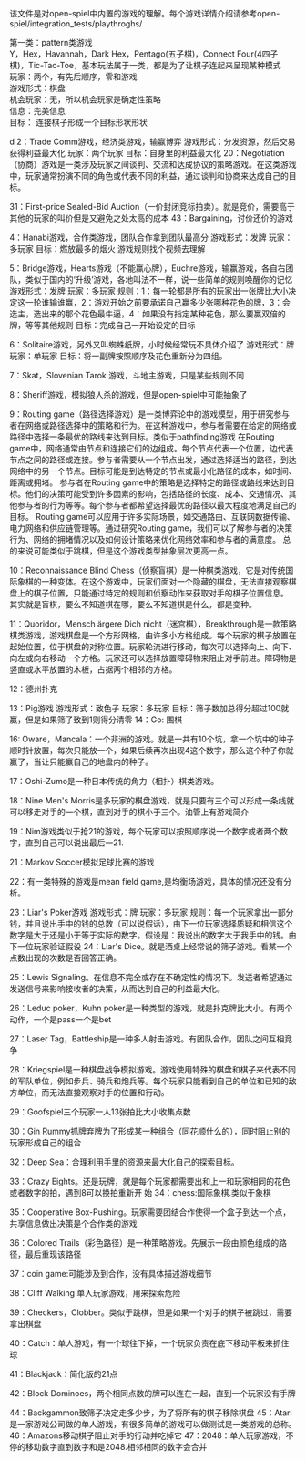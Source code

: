 该文件是对open-spiel中内置的游戏的理解。每个游戏详情介绍请参考open-spiel/integration_tests/playthroghs/  

第一类：pattern类游戏  
   Y，Hex，Havannah，Dark Hex，Pentago(五子棋)，Connect Four(4四子棋)，Tic-Tac-Toe，基本玩法属于一类，都是为了让棋子连起来呈现某种模式  
   玩家：两个，有先后顺序，零和游戏  
   游戏形式：棋盘  
   机会玩家：无，所以机会玩家是确定性策略  
   信息：完美信息  
   目标： 连接棋子形成一个目标形状形状  

d
2：Trade Comm游戏，经济类游戏，输赢博弈
   游戏形式：分发资源，然后交易获得利益最大化
   玩家：两个玩家
   目标：自身里的利益最大化
   20：Negotiation（协商）游戏是一类涉及玩家之间谈判、交流和达成协议的策略游戏。在这类游戏中，玩家通常扮演不同的角色或代表不同的利益，通过谈判和协商来达成自己的目标。

31：First-price Sealed-Bid Auction（一价封闭竞标拍卖）。就是竞价，需要高于其他的玩家的叫价但是又避免之处太高的成本
43：Bargaining，讨价还价的游戏



4：Hanabi游戏，合作类游戏，团队合作拿到团队最高分
   游戏形式：发牌
   玩家：多玩家
   目标：燃放最多的烟火 游戏规则找个视频去理解

5：Bridge游戏，Hearts游戏（不能赢心牌），Euchre游戏，输赢游戏，各自右团队，类似于国内的‘升级’游戏，各地叫法不一样，说一些简单的规则唤醒你的记忆
   游戏形式：发牌
   玩家：多玩家
   规则：1：每一轮都是所有的玩家出一张牌比大小决定这一轮谁输谁赢，2：游戏开始之前要承诺自己赢多少张哪种花色的牌，3：会选主，选出来的那个花色最牛逼，4：如果没有指定某种花色，那么要赢双倍的牌，等等其他规则
   目标：完成自己一开始设定的目标

6：Solitaire游戏，另外又叫蜘蛛纸牌，小时候经常玩不具体介绍了
   游戏形式：牌
   玩家：单玩家
   目标：将一副牌按照顺序及花色重新分为四组。

7：Skat，Slovenian Tarok 游戏，斗地主游戏，只是某些规则不同

8：Sheriff游戏，模拟狼人杀的游戏，但是open-spiel中可能抽象了

9：Routing game（路径选择游戏）是一类博弈论中的游戏模型，用于研究参与者在网络或路径选择中的策略和行为。在这种游戏中，参与者需要在给定的网络或路径中选择一条最优的路线来达到目标。类似于pathfinding游戏
   在Routing game中，网络通常由节点和连接它们的边组成。每个节点代表一个位置，边代表节点之间的路径或连接。参与者需要从一个节点出发，通过选择适当的路径，到达网络中的另一个节点。目标可能是到达特定的节点或最小化路径的成本，如时间、距离或拥堵。
   参与者在Routing game中的策略是选择特定的路径或路线来达到目标。他们的决策可能受到许多因素的影响，包括路径的长度、成本、交通情况、其他参与者的行为等等。每个参与者都希望选择最优的路径以最大程度地满足自己的目标。
   Routing game可以应用于许多实际场景，如交通路由、互联网数据传输、电力网络和供应链管理等。通过研究Routing game，我们可以了解参与者的决策行为、网络的拥堵情况以及如何设计策略来优化网络效率和参与者的满意度。
   总的来说可能类似于跳棋，但是这个游戏类型抽象层次更高一点。
   
10：Reconnaissance Blind Chess（侦察盲棋）是一种棋类游戏，它是对传统国际象棋的一种变体。在这个游戏中，玩家们面对一个隐藏的棋盘，无法直接观察棋盘上的棋子位置，只能通过特定的规则和侦察动作来获取对手的棋子位置信息。
    其实就是盲棋，要么不知道棋在哪，要么不知道棋是什么，都是变种。
    
11：Quoridor，Mensch ärgere Dich nicht（迷宫棋），Breakthrough是一款策略棋类游戏，游戏棋盘是一个方形网格，由许多小方格组成。每个玩家的棋子放置在起始位置，位于棋盘的对称位置。玩家轮流进行移动，每次可以选择向上、向下、向左或向右移动一个方格。玩家还可以选择放置障碍物来阻止对手前进。障碍物是竖直或水平放置的木板，占据两个相邻的方格。

12：德州扑克

13：Pig游戏
    游戏形式：致色子
    玩家：多玩家
    目标：筛子数加总得分超过100就赢，但是如果筛子致到1则得分清零
14：Go: 围棋

16: Oware，Mancala：一个非洲的游戏。就是一共有10个坑，拿一个坑中的种子顺时针放置，每次只能放一个，如果后续再次出现4这个数字，那么这个种子你就赢了，当让只能赢自己的地盘内的种子。

17：Oshi-Zumo是一种日本传统的角力（相扑）棋类游戏。

18：Nine Men's Morris是多玩家的棋盘游戏，就是只要有三个可以形成一条线就可以移走对手的一个棋，直到对手的棋小于三个。油管上有游戏简介

19：Nim游戏类似于抢21的游戏，每个玩家可以按照顺序说一个数字或者两个数字，直到自己可以说出最后一21.



21：Markov Soccer模拟足球比赛的游戏

22：有一类特殊的游戏是mean field game,是均衡场游戏，具体的情况还没有分析。

23：Liar's Poker游戏
   游戏形式：牌
   玩家：多玩家
   规则：每一个玩家拿出一部分钱，并且说出手中的钱的总数（可以说假话），由下一位玩家选择质疑和相信这个数字是大于还是小于等于实际的数字。假设是：我说出的数字大于我手中的钱。由下一位玩家验证假设
24：Liar's Dice。就是酒桌上经常说的筛子游戏。看某一个点数出现的次数是否回答正确。

25：Lewis Signaling。在信息不完全或存在不确定性的情况下。发送者希望通过发送信号来影响接收者的决策，从而达到自己的利益最大化。

26：Leduc poker，Kuhn poker是一种类型的游戏，就是扑克牌比大小。有两个动作，一个是pass一个是bet

27：Laser Tag，Battleship是一种多人射击游戏。有团队合作，团队之间互相竞争

28：Kriegspiel是一种棋盘战争模拟游戏。游戏使用特殊的棋盘和棋子来代表不同的军队单位，例如步兵、骑兵和炮兵等。每个玩家只能看到自己的单位和已知的敌方单位，而无法直接观察对手的位置和行动。

29：Goofspiel三个玩家一人13张拍比大小收集点数

30：Gin Rummy抓牌弃牌为了形成某一种组合（同花顺什么的），同时阻止别的玩家形成自己的组合


32：Deep Sea：合理利用手里的资源来最大化自己的探索目标。

33：Crazy Eights。还是玩牌，就是每个玩家都需要出和上一和玩家相同的花色或者数字的拍，遇到8可以换拍重新开
始
34：chess:国际象棋.类似于象棋

35：Cooperative Box-Pushing。玩家需要团结合作使得一个盒子到达一个点，共享信息做出决策是个合作类的游戏

36：Colored Trails（彩色路径）是一种策略游戏。先展示一段由颜色组成的路径，最后重现该路径

37：coin game:可能涉及到合作，没有具体描述游戏细节

38：Cliff Walking 单人玩家游戏，用来探索危险

39：Checkers，Clobber。类似于跳棋，但是如果一个对手的棋子被跳过，需要拿出棋盘

40：Catch：单人游戏，有一个球往下掉，一个玩家负责在底下移动平板来抓住球

41：Blackjack：简化版的21点

42：Block Dominoes，两个相同点数的牌可以连在一起，直到一个玩家没有手牌

44：Backgammon致筛子决定走多少步，为了将所有的棋子移除棋盘
45：Atari是一家游戏公司做的单人游戏，有很多简单的游戏可以做测试是一类游戏的总称。
46：Amazons移动棋子阻止对手的行动并吃掉它
47：2048：单人玩家游戏，不停的移动数字直到数字和是2048.相邻相同的数字会合并
